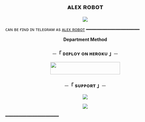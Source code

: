 




<h2 align="center">
    ᴀʟᴇx ʀᴏʙᴏᴛ
</h2>

<p align="center">
  <img src="https://te.legra.ph/file/7a7daa85e5f024a476b38.jpg">
</p>

ᴄᴀɴ ʙᴇ ғɪɴᴅ ɪɴ ᴛᴇʟᴇɢʀᴀᴍ ᴀs [ᴀʟᴇx ʀᴏʙᴏᴛ](https://t.me/THE_VIP_ROBOT)
━━━━━━━━━━━━━━━━━━━━



<p align="center">
<b>Department Method</b>
</p>

<h3 align="center">
    ─「 ᴅᴇᴩʟᴏʏ ᴏɴ ʜᴇʀᴏᴋᴜ 」─
</h3>

<p align="center"><a href="https://dashboard.heroku.com/new?template=https://github.com/OpQueenbots/Alex"> <img src="https://img.shields.io/badge/Deploy%20On%20Heroku-darkred?style=for-the-badge&logo=heroku" width="220" height="38.45"/></a></p>



<h3 align="center">
    ─「 sᴜᴩᴩᴏʀᴛ 」─
</h3>

<p align="center">
<a href="https://t.me/RedWine_MusicWorld"><img src="https://img.shields.io/badge/-Support%20Group-blue.svg?style=for-the-badge&logo=Telegram"></a>
</p>
<p align="center">
<a href="https://t.me/Sangram_Updates"><img src="https://img.shields.io/badge/-Support%20Channel-blue.svg?style=for-the-badge&logo=Telegram"></a>
</p>

━━━━━━━━━━━━━━━━━━━━
